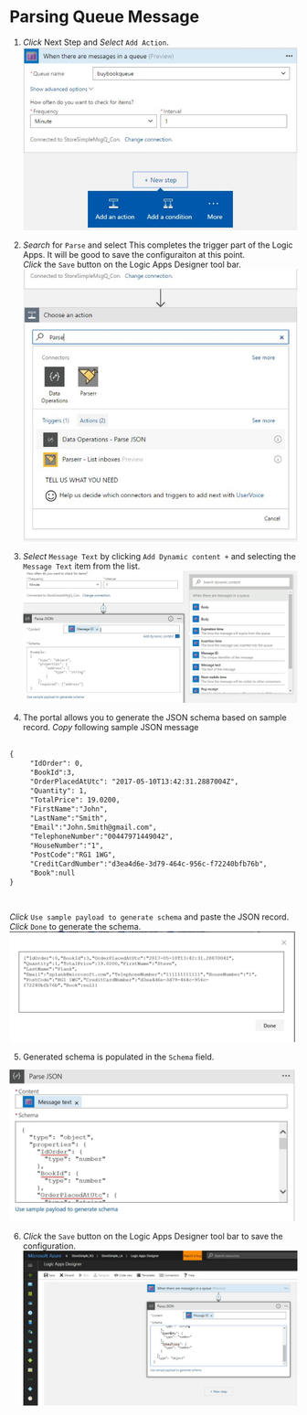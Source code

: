 # Parsing Queue Message
   
1. *Click* Next Step and *Select* ```Add Action```.<br/>
   <img src="assets/Parsing Queue Message - Step 1 Next Action after Message Recd.JPG" width="500px"/>
   
2. *Search* for ```Parse``` and select This completes the trigger part of the Logic Apps. It will be good to save the configuraiton at this point. <br/>
   *Click* the ```Save``` button on the Logic Apps Designer tool bar. <br/>
   <img src="assets/Parsing Queue Message - Step 2 Search Parse and Select Parse JSON action.JPG" width="500px"/>
    
3. *Select* ```Message Text``` by clicking ```Add Dynamic content +``` and selecting the ```Message Text``` item from the list.
   <img src="assets/Parsing Queue Message - Step 3 Select Message Text for content property.JPG" width="500px"/>
   
4. The portal allows you to generate the JSON schema based on sample record. *Copy* following sample JSON message 
<pre><code> 
{     
     "IdOrder": 0, 
     "BookId":3, 
     "OrderPlacedAtUtc": "2017-05-10T13:42:31.2887004Z",
     "Quantity": 1, 
     "TotalPrice": 19.0200, 
     "FirstName":"John", 
     "LastName":"Smith",
     "Email":"John.Smith@gmail.com",
     "TelephoneNumber":"00447971449042",
     "HouseNumber":"1",
     "PostCode":"RG1 1WG",
     "CreditCardNumber":"d3ea4d6e-3d79-464c-956c-f72240bfb76b",
     "Book":null
}
</pre></code> <br/>
  *Click* ```Use sample payload to generate schema``` and paste the JSON record. *Click* ```Done``` to generate the schema.
  <img src="assets/Parsing Queue Message - Step 4 Select generate schema from the data.JPG" width="500px"/>
  
5. Generated schema is populated in the ```Schema``` field.
  <img src="assets/Parsing Queue Message - Step 5 Parse Json Complete.JPG" width="500px"/>
  
6. *Click* the ```Save``` button on the Logic Apps Designer tool bar to save the configuration.
   <img src="assets/Parsing Queue Message - Step 6  Parse Json Save Logic Apps.JPG" width="500px"/>

